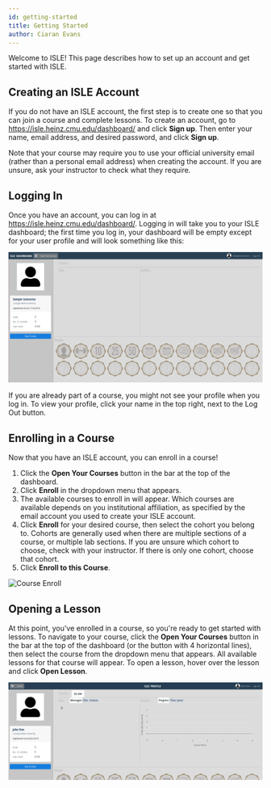 ```yaml
---
id: getting-started
title: Getting Started
author: Ciaran Evans
---
```


Welcome to ISLE! This page describes how to set up an account and get started with ISLE.

## Creating an ISLE Account

If you do not have an ISLE account, the first step is to create one so that you can join a course and complete lessons. To create an account, go to <https://isle.heinz.cmu.edu/dashboard/> and click **Sign up**. Then enter your name, email address, and desired password, and click **Sign up**.

Note that your course may require you to use your official university email (rather than a personal email address) when creating the account. If you are unsure, ask your instructor to check what they require.

## Logging In

Once you have an account, you can log in at <https://isle.heinz.cmu.edu/dashboard/>. Logging in will take you to your ISLE dashboard; the first time you log in, your dashboard will be empty except for your user profile and will look something like this:

![Initial Dashboard](assets/images/initial_dashboard.png)

If you are already part of a course, you might not see your profile when you log in. To view your profile, click your name in the top right, next to the Log Out button.

## Enrolling in a Course

Now that you have an ISLE account, you can enroll in a course!

1. Click the **Open Your Courses** button in the bar at the top of the dashboard.
2. Click **Enroll** in the dropdown menu that appears.
3. The available courses to enroll in will appear. Which courses are available depends on you institutional affiliation, as specified by the email account you used to create your ISLE account.
4. Click **Enroll** for your desired course, then select the cohort you belong to. Cohorts are generally used when there are multiple sections of a course, or multiple lab sections. If you are unsure which cohort to choose, check with your instructor. If there is only one cohort, choose that cohort.
5. Click **Enroll to this Course**.

![Course Enroll](assets/gifs/course_enroll.gif)

## Opening a Lesson

At this point, you've enrolled in a course, so you're ready to get started with lessons. To navigate to your course, click the **Open Your Courses** button in the bar at the top of the dashboard (or the button with 4 horizontal lines), then select the course from the dropdown menu that appears. All available lessons for that course will appear. To open a lesson, hover over the lesson and click **Open Lesson**.

![Open Lesson](assets/gifs/open_lesson.gif)
